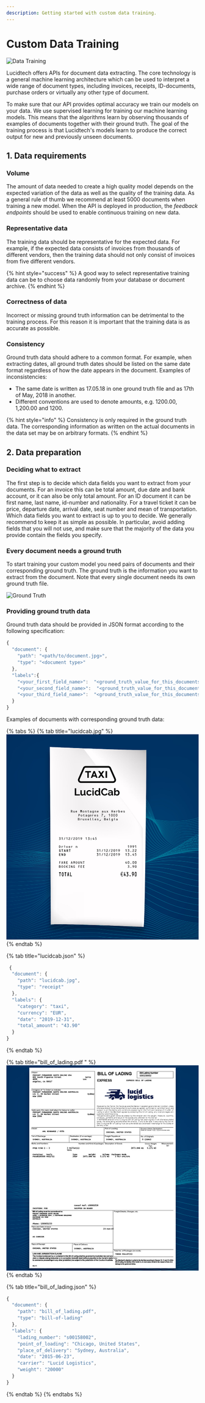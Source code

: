 ```yaml
---
description: Getting started with custom data training.
---
```


# Custom Data Training

![Data Training](https://lucidtech.ai/assets/img/illustrations/data-training.png)

Lucidtech offers APIs for document data extracting. The core technology is a general machine learning architecture which can be used to interpret a wide range of document types, including invoices, receipts, ID-documents, purchase orders or virtually any other type of document.

To make sure that our API provides optimal accuracy we train our models on your data. We use supervised learning for training our machine learning models. This means that the algorithms learn by observing thousands of examples of documents together with their ground truth. The goal of the training process is that Lucidtech's models learn to produce the correct output for new and previously unseen documents.

## 1. Data requirements

### Volume

The amount of data needed to create a high quality model depends on the expected variation of the data as well as the quality of the training data. As a general rule of thumb we recommend at least 5000 documents when training a new model. When the API is deployed in production, the _feedback endpoints_ should be used to enable continuous training on new data.

### Representative data

The training data should be representative for the expected data. For example, if the expected data consists of invoices from thousands of different vendors, then the training data should not only consist of invoices from five different vendors.

{% hint style="success" %}
A good way to select representative training data can be to choose data randomly from your database or document archive.
{% endhint %}

### Correctness of data

Incorrect or missing ground truth information can be detrimental to the training process. For this reason it is important that the training data is as accurate as possible.

### Consistency

Ground truth data should adhere to a common format. For example, when extracting dates, all ground truth dates should be listed on the same date format regardless of how the date appears in the document. Examples of inconsistencies:

* The same date is written as 17.05.18 in one ground truth file and as 17th of May, 2018 in another.
* Different conventions are used to denote amounts, e.g. 1200.00, 1,200.00 and 1200.

{% hint style="info" %}
Consistency is only required in the ground truth data. The corresponding information as written on the actual documents in the data set may be on arbitrary formats.
{% endhint %}

## 2. Data preparation

### Deciding what to extract

The first step is to decide which data fields you want to extract from your documents. For an invoice this can be total amount, due date and bank account, or it can also be only total amount. For an ID document it can be first name, last name, id-number and nationality. For a travel ticket it can be price, departure date, arrival date, seat number and mean of transportation. Which data fields you want to extract is up to you to decide. We generally recommend to keep it as simple as possible. In particular, avoid adding fields that you will not use, and make sure that the majority of the data you provide contain the fields you specify.

### Every document needs a ground truth

To start training your custom model you need pairs of documents and their corresponding ground truth. The ground truth is the information you want to extract from the document. Note that every single document needs its own ground truth file.

![Ground Truth](https://lucidtech.ai/assets/img/illustrations/illustration-10.png)

### Providing ground truth data

Ground truth data should be provided in JSON format according to the following specification:

```javascript
{
  "document": {
    "path": "<path/to/document.jpg>",
    "type": "<document type>"
  },
  "labels":{
    "<your_first_field_name>":  "<ground_truth_value_for_this_documents_first_field>",
    "<your_second_field_name>":  "<ground_truth_value_for_this_documents_second_field>",
    "<your_third_field_name>":  "<ground_truth_value_for_this_documents_third_field>"
  }
}
```

Examples of documents with corresponding ground truth data:

{% tabs %}
{% tab title="lucidcab.jpg" %}
![Receipt](../.gitbook/assets/image.png)
{% endtab %}

{% tab title="lucidcab.json" %}
```javascript
 {
  "document": {
    "path": "lucidcab.jpg",
    "type": "receipt"
  },
  "labels": {
    "category": "taxi",
    "currency": "EUR",
    "date": "2019-12-31",
    "total_amount": "43.90"
  }
}
```
{% endtab %}

{% tab title="bill\_of\_lading.pdf " %}
![](../.gitbook/assets/image%20%281%29.png)
{% endtab %}

{% tab title="bill\_of\_lading.json" %}
```javascript
{
  "document": {
    "path": "bill_of_lading.pdf",
    "type": "bill-of-lading"
  },
  "labels": {
    "lading_number": "s00158002",
    "point_of_loading": "Chicago, United States",
    "place_of_delivery": "Sydney, Australia",
    "date": "2015-06-23",
    "carrier": "Lucid Logistics",
    "weight": "20000"
  }
}
```
{% endtab %}
{% endtabs %}

